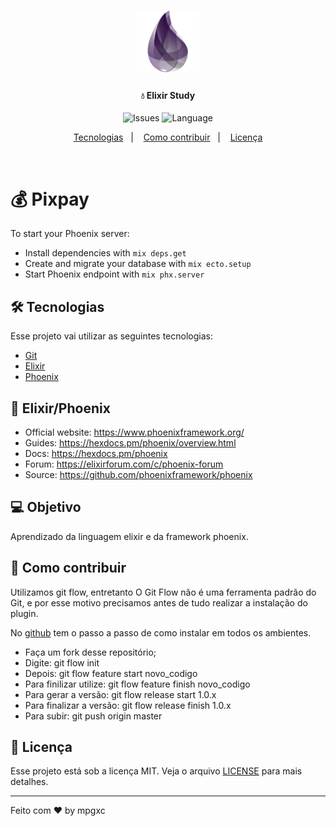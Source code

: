 <h1 align="center">
    <img alt="Elixir Study" src="elixir.png" width="100px" />
</h1>

<h4 align="center">
  💧 Elixir Study
</h4>

<p align="center">
<img alt="Issues" src="https://img.shields.io/github/issues/eureka-sun/Elixir-Study">
<img alt="Language" src="https://img.shields.io/badge/language%20count-1-purple">
</p>

<p align="center">
<a href="#-tecnologias">Tecnologias</a>&nbsp;&nbsp;&nbsp;|&nbsp;&nbsp;&nbsp;
<a href="#-como-contribuir">Como contribuir</a>&nbsp;&nbsp;&nbsp;|&nbsp;&nbsp;&nbsp;
<a href="#memo-licença">Licença</a>
</p>

<br>

# 💰 Pixpay

To start your Phoenix server:

  * Install dependencies with `mix deps.get`
  * Create and migrate your database with `mix ecto.setup`
  * Start Phoenix endpoint with `mix phx.server`

## 🛠️ Tecnologias

Esse projeto vai utilizar as seguintes tecnologias:

- [Git](https://git-scm.com/)
- [Elixir](https://elixir-lang.org//)
- [Phoenix](https://www.phoenixframework.org/)


## 💎 Elixir/Phoenix

  * Official website: https://www.phoenixframework.org/
  * Guides: https://hexdocs.pm/phoenix/overview.html
  * Docs: https://hexdocs.pm/phoenix
  * Forum: https://elixirforum.com/c/phoenix-forum
  * Source: https://github.com/phoenixframework/phoenix

## 💻 Objetivo
Aprendizado da linguagem elixir e da framework phoenix.

## 🤔 Como contribuir
Utilizamos git flow, entretanto O Git Flow não é uma ferramenta padrão do Git, e por esse motivo precisamos antes de tudo realizar a instalação do plugin.

No [github](https://github.com/nvie/gitflow/wiki/Installationhttps://github.com/nvie/gitflow/wiki/Installation) tem o passo a passo de como instalar em todos os ambientes.

- Faça um fork desse repositório;
- Digite:  git flow init
- Depois: git flow feature start novo_codigo
- Para finilizar utilize: git flow feature finish novo_codigo
- Para gerar a versão: git flow release start 1.0.x
- Para finalizar a versão: git flow release finish 1.0.x
- Para subir: git push origin master

## :memo: Licença

Esse projeto está sob a licença MIT. Veja o arquivo [LICENSE](LICENSE) para mais detalhes.

---

Feito com ❤️ by mpgxc
